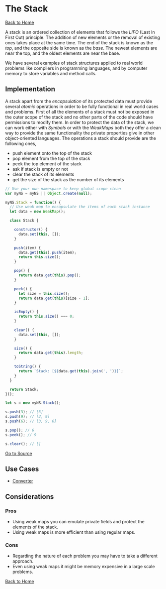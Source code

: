 # The Stack #

[Back to Home](../../../../)

A stack is an ordered collection of elements that follows the *LIFO* (Last In First Out) principle. The addition of new elements or the removal of existing ones takes place at the same time. The end of the stack is known as the *top*, and the opposite side is known as the *base*. The newest elements are near the top, and the oldest elements are near the base.

We have several examples of stack structures applied to real world problems like compilers in programming languages, and by computer memory to store variables and method calls.

## Implementation ##

A stack apart from the *encapsulation* of its protected data must provide several *atomic* operations in order to be fully functional in real world cases and problems. First of all the elements of a stack must not be exposed in the outer scope of the stack and no other parts of the code should have permissions to modify them. In order to protect the data of the stack, we can work either with *Symbols* or with the *WeakMaps* both they offer a clean way to provide the same functionality the private properties give in other object-oriented languages. The operations a stack should provide are the following ones,

* push element onto the top of the stack
* pop element from the top of the stack
* peek the top element of the stack
* ask if stack is empty or not
* clear the stack of its elements
* get the size of the stack as the number of its elements

```JavaScript
// Use your own namespace to keep global scope clean
var myNS = myNS || Object.create(null);

myNS.Stack = function() {
  // Use weak map to encapsulate the items of each stack instance
  let data = new WeakMap();

  class Stack {

    constructor() {
      data.set(this, []);
    }

    push(item) {
      data.get(this).push(item);
      return this.size();
    }

    pop() {
      return data.get(this).pop();
    }

    peek() {
      let size = this.size();
      return data.get(this)[size - 1];
    }

    isEmpty() {
      return this.size() === 0;
    }

    clear() {
      data.set(this, []);
    }

    size() {
      return data.get(this).length;
    }

    toString() {
      return `Stack: [${data.get(this).join(', ')}]`;
    }
  }

  return Stack;
}();

let s = new myNS.Stack();

s.push(3); // [3]
s.push(9); // [3, 9]
s.push(6); // [3, 9, 6]

s.pop(); // 6
s.peek(); // 9

s.clear(); // []
```

[Go to Source](index.js)

## Use Cases ##
* [Converter](converter.js)

## Considerations ##

### Pros ###
* Using weak maps you can emulate private fields and protect the elements of the stack.
* Using weak maps is more efficient than using regular maps.

### Cons ###
* Regarding the nature of each problem you may have to take a different approach.
* Even using weak maps it might be memory expensive in a large scale problems.

[Back to Home](../../../../)
